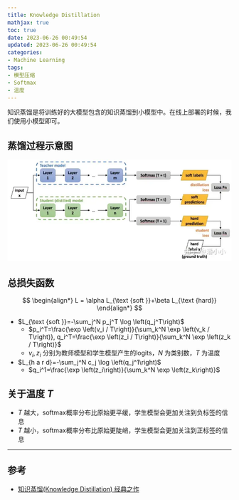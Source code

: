 ```yaml
---
title: Knowledge Distillation
mathjax: true
toc: true
date: 2023-06-26 00:49:54
updated: 2023-06-26 00:49:54
categories: 
- Machine Learning
tags:
- 模型压缩
- Softmax
- 温度
---
```



知识蒸馏是将训练好的大模型包含的知识蒸馏到小模型中。在线上部署的时候，我们使用小模型即可。

<!--more-->

## 蒸馏过程示意图

![procedure](https://raw.githubusercontent.com/TransformersWsz/image_hosting/master/v2-d01f5142d06aa27bc5e207831b5131d9_720w.3ji7m6t6c440.webp)

## 总损失函数
$$
\begin{align*}
    L = \alpha L_{\text {soft }}+\beta L_{\text {hard}}
\end{align*}
$$

- $L_{\text {soft }}=-\sum_j^N p_j^T \log \left(q_j^T\right)$
  - $p_i^T=\frac{\exp \left(v_i / T\right)}{\sum_k^N \exp \left(v_k / T\right)}, q_i^T=\frac{\exp \left(z_i / T\right)}{\sum_k^N \exp \left(z_k / T\right)}$
  - $v_i, z_i$ 分别为教师模型和学生模型产生的logits，$N$ 为类别数，$T$ 为温度
- $L_{h a r d}=-\sum_j^N c_j \log \left(q_j^1\right)$
  - $q_i^1=\frac{\exp \left(z_i\right)}{\sum_k^N \exp \left(z_k\right)}$


## 关于温度 $T$
- $T$ 越大，softmax概率分布比原始更平缓，学生模型会更加关注到负标签的信息
- $T$ 越小，softmax概率分布比原始更陡峭，学生模型会更加关注到正标签的信息

___

## 参考
- [知识蒸馏(Knowledge Distillation) 经典之作](https://zhuanlan.zhihu.com/p/102038521)